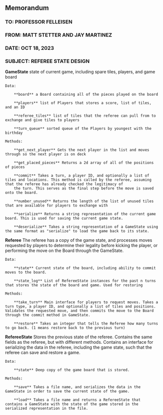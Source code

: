 ## Memorandum

### TO: PROFESSOR FELLEISEN

### FROM: MATT STETTER AND JAY MARTINEZ

### DATE: OCT 18, 2023

### SUBJECT: REFEREE STATE DESIGN

**GameState** state of current game, including spare tiles, players, and game board

    Data:

        **board** a Board containing all of the pieces played on the board

        **players** list of Players that stores a score, list of tiles, and an ID

        **referee_tiles** list of tiles that the referee can pull from to exchange and give tiles to players

        **turn_queue** sorted queue of the Players by youngest with the birthday

    Methods:

        **get_next_player** Gets the next player in the list and moves through so the next player is on deck

        **get_placed_pieces** Returns a 2d array of all of the positions of pieces

        **commit** Takes a turn, a player ID, and optionally a list of tiles and locations. This method is called by the referee, assuming that the referee has already checked the legitimacy of
        the turn. This serves as the final step before the move is saved onto the board.

        **number_unused** Returns the length of the list of unused tiles that are available for players to exchange with

        **serialize** Returns a string representation of the current game board. This is used for saving the current game state.

        **deserialize** Takes a string representation of a GameState using the same format as "serialize" to load the game back to its state.

**Referee** The referee has a copy of the game state, and processes moves requested by players to determine their legality before kicking the player, or performing the move on the Board through the GameState.

    Data:

        **state** Current state of the board, including ability to commit moves to the board.

        **state_log** List of RefereeState instances for the past n turns that stores the state of the board and game. Used for restoring 

    Methods:

        **take_turn** Main interface for players to request moves. Takes a turn type, a player ID, and optionally a list of tiles and positions. Validates the requested move, and then commits the move to the Board through the commit method in GameState.

        **restore** Takes an integer that tells the Referee how many turns to go back. (1 means restore back to the previous turn)

**RefereeState** Stores the previous state of the referee. Contains the same fields as the referee, but with different methods. Contains an interface for serializing the data in the referee, including the game state, such that the referee can save and restore a game.

    Data:

        **state** Deep copy of the game board that is stored.

    Methods:

        **save** Takes a file name, and serializes the data in the GameState in order to save the current state of the game.

        **load** Takes a file name and returns a RefereeState that contains a GameState with the state of the game stored in the serialized representation in the file.